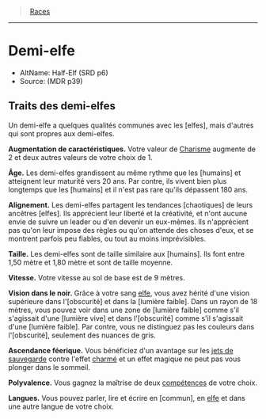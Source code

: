 ﻿---
!Generic
Id: half-elf_hd.md#demi-elfe
RootId: half-elf_hd.md
ParentLink: races_hd.md#
Name: Demi-elfe
ParentName: Races
NameLevel: 1
AltName: Half-Elf (SRD p6)
Source: (MDR p39)
---
>  [Races](races_hd.md#)

---


# Demi-elfe

- AltName: Half-Elf (SRD p6)
- Source: (MDR p39)

## Traits des demi-elfes

Un demi-elfe a quelques qualités communes avec les [elfes], mais d'autres qui sont propres aux demi-elfes.

**Augmentation de caractéristiques.** Votre valeur de [Charisme](hd_abilities_charisma.md) augmente de 2 et deux autres valeurs de votre choix de 1.

**Âge.** Les demi-elfes grandissent au même rythme que les [humains] et atteignent leur maturité vers 20 ans. Par contre, ils vivent bien plus longtemps que les [humains] et il n'est pas rare qu'ils dépassent 180 ans.

**Alignement.** Les demi-elfes partagent les tendances [chaotiques] de leurs ancêtres [elfes]. Ils apprécient leur liberté et la créativité, et n'ont aucune envie de suivre un leader ou d'en devenir un eux-mêmes. Ils n'apprécient pas qu'on leur impose des règles ou qu'on attende des choses d'eux, et se montrent parfois peu fiables, ou tout au moins imprévisibles.

**Taille.** Les demi-elfes sont de taille similaire aux [humains]. Ils font entre 1,50 mètre et 1,80 mètre et sont de taille moyenne.

**Vitesse.** Votre vitesse au sol de base est de 9 mètres.

**Vision dans le noir.** Grâce à votre sang [elfe](hd_elf.md), vous avez hérité d'une vision supérieure dans l'[obscurité] et dans la [lumière faible]. Dans un rayon de 18 mètres, vous pouvez voir dans une zone de [lumière faible] comme s'il s'agissait d'une [lumière vive] et dans l'[obscurité] comme s'il s'agissait d'une [lumière faible]. Par contre, vous ne distinguez pas les couleurs dans l'[obscurité], seulement des nuances de gris.

**Ascendance féerique.** Vous bénéficiez d'un avantage sur les [jets de sauvegarde](hd_abilities_jets_de_sauvegarde.md) contre l'effet [charmé](hd_conditions_charme.md) et un effet magique ne peut pas vous plonger dans le sommeil.

**Polyvalence.** Vous gagnez la maîtrise de deux [compétences](hd_abilities_competences.md) de votre choix.

**Langues.** Vous pouvez parler, lire et écrire en [commun], en [elfe](hd_elf.md) et dans une autre langue de votre choix.

